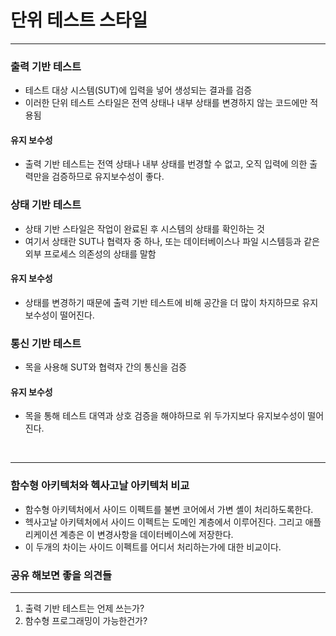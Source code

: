 # 단위 테스트 스타일
<hr>

### 출력 기반 테스트
- 테스트 대상 시스템(SUT)에 입력을 넣어 생성되는 결과를 검증
- 이러한 단위 테스트 스타일은 전역 상태나 내부 상태를 변경하지 않는 코드에만 적용됨

#### 유지 보수성
- 출력 기반 테스트는 전역 상태나 내부 상태를 번경할 수 없고, 오직 입력에 의한 출력만을 검증하므로 유지보수성이 좋다.

### 상태 기반 테스트
- 상태 기반 스타일은 작업이 완료된 후 시스템의 상태를 확인하는 것
- 여기서 상태란 SUT나 협력자 중 하나, 또는 데이터베이스나 파일 시스템등과 같은 외부 프로세스 의존성의 상태를 말함

#### 유지 보수성
- 상태를 변경하기 때문에 출력 기반 테스트에 비해 공간을 더 많이 차지하므로 유지보수성이 떨어진다. 

### 통신 기반 테스트
- 목을 사용해 SUT와 협력자 간의 통신을 검증

#### 유지 보수성
- 목을 통해 테스트 대역과 상호 검증을 해야하므로 위 두가지보다 유지보수성이 떨어진다.

<br>
<hr>

### 함수형 아키텍처와 헥사고날 아키텍처 비교
- 함수형 아키텍처에서 사이드 이펙트를 불변 코어에서 가변 셸이 처리하도록한다.
- 헥사고날 아키텍처에서 사이드 이펙트는 도메인 계층에서 이루어진다. 그리고 애플리케이션 계층은 이 변경사항을 데이터베이스에 저장한다.
- 이 두개의 차이는 사이드 이펙트를 어디서 처리하는가에 대한 비교이다.


### 공유 해보면 좋을 의견들
<hr>

1. 출력 기반 테스트는 언제 쓰는가?
2. 함수형 프로그래밍이 가능한건가?
   